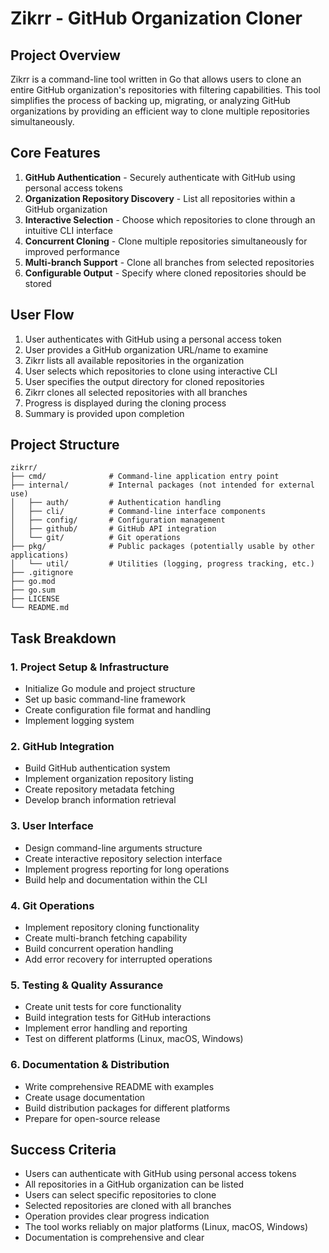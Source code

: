 # Zikrr - GitHub Organization Cloner

## Project Overview

Zikrr is a command-line tool written in Go that allows users to clone an entire GitHub organization's repositories with filtering capabilities. This tool simplifies the process of backing up, migrating, or analyzing GitHub organizations by providing an efficient way to clone multiple repositories simultaneously.

## Core Features

1. **GitHub Authentication** - Securely authenticate with GitHub using personal access tokens
2. **Organization Repository Discovery** - List all repositories within a GitHub organization
3. **Interactive Selection** - Choose which repositories to clone through an intuitive CLI interface
4. **Concurrent Cloning** - Clone multiple repositories simultaneously for improved performance
5. **Multi-branch Support** - Clone all branches from selected repositories
6. **Configurable Output** - Specify where cloned repositories should be stored

## User Flow

1. User authenticates with GitHub using a personal access token
2. User provides a GitHub organization URL/name to examine
3. Zikrr lists all available repositories in the organization
4. User selects which repositories to clone using interactive CLI
5. User specifies the output directory for cloned repositories
6. Zikrr clones all selected repositories with all branches
7. Progress is displayed during the cloning process
8. Summary is provided upon completion

## Project Structure

```
zikrr/
├── cmd/              # Command-line application entry point
├── internal/         # Internal packages (not intended for external use)
│   ├── auth/         # Authentication handling
│   ├── cli/          # Command-line interface components
│   ├── config/       # Configuration management
│   ├── github/       # GitHub API integration
│   └── git/          # Git operations
├── pkg/              # Public packages (potentially usable by other applications)
│   └── util/         # Utilities (logging, progress tracking, etc.)
├── .gitignore
├── go.mod
├── go.sum
├── LICENSE
└── README.md
```

## Task Breakdown

### 1. Project Setup & Infrastructure

- Initialize Go module and project structure
- Set up basic command-line framework
- Create configuration file format and handling
- Implement logging system

### 2. GitHub Integration

- Build GitHub authentication system
- Implement organization repository listing
- Create repository metadata fetching
- Develop branch information retrieval

### 3. User Interface

- Design command-line arguments structure
- Create interactive repository selection interface
- Implement progress reporting for long operations
- Build help and documentation within the CLI

### 4. Git Operations

- Implement repository cloning functionality
- Create multi-branch fetching capability
- Build concurrent operation handling
- Add error recovery for interrupted operations

### 5. Testing & Quality Assurance

- Create unit tests for core functionality
- Build integration tests for GitHub interactions
- Implement error handling and reporting
- Test on different platforms (Linux, macOS, Windows)

### 6. Documentation & Distribution

- Write comprehensive README with examples
- Create usage documentation
- Build distribution packages for different platforms
- Prepare for open-source release

## Success Criteria

- Users can authenticate with GitHub using personal access tokens
- All repositories in a GitHub organization can be listed
- Users can select specific repositories to clone
- Selected repositories are cloned with all branches
- Operation provides clear progress indication
- The tool works reliably on major platforms (Linux, macOS, Windows)
- Documentation is comprehensive and clear
